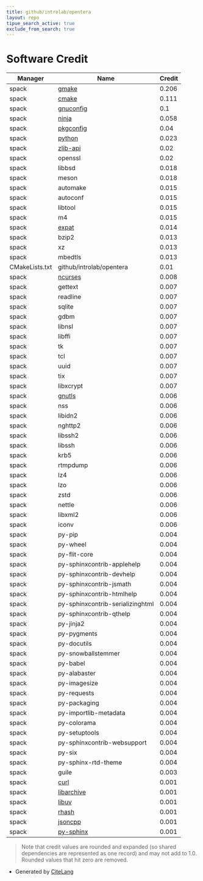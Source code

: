 ```yaml
---
title: github/introlab/opentera
layout: repo
tipue_search_active: true
exclude_from_search: true
---
```

# Software Credit

|Manager|Name|Credit|
|-------|----|------|
|spack|[gmake](https://www.gnu.org/software/make/)|0.206|
|spack|[cmake](https://www.cmake.org)|0.111|
|spack|[gnuconfig](https://www.gnu.org/software/config/)|0.1|
|spack|[ninja](https://ninja-build.org/)|0.058|
|spack|[pkgconfig](http://pkgconf.org/)|0.04|
|spack|[python](https://www.python.org/)|0.023|
|spack|[zlib-api](https://github.com/zlib-ng/zlib-ng)|0.02|
|spack|openssl|0.02|
|spack|libbsd|0.018|
|spack|meson|0.018|
|spack|automake|0.015|
|spack|autoconf|0.015|
|spack|libtool|0.015|
|spack|m4|0.015|
|spack|[expat](https://libexpat.github.io/)|0.014|
|spack|bzip2|0.013|
|spack|xz|0.013|
|spack|mbedtls|0.013|
|CMakeLists.txt|github/introlab/opentera|0.01|
|spack|[ncurses](https://invisible-island.net/ncurses/ncurses.html)|0.008|
|spack|gettext|0.007|
|spack|readline|0.007|
|spack|sqlite|0.007|
|spack|gdbm|0.007|
|spack|libnsl|0.007|
|spack|libffi|0.007|
|spack|tk|0.007|
|spack|tcl|0.007|
|spack|uuid|0.007|
|spack|tix|0.007|
|spack|libxcrypt|0.007|
|spack|[gnutls](https://www.gnutls.org)|0.006|
|spack|nss|0.006|
|spack|libidn2|0.006|
|spack|nghttp2|0.006|
|spack|libssh2|0.006|
|spack|libssh|0.006|
|spack|krb5|0.006|
|spack|rtmpdump|0.006|
|spack|lz4|0.006|
|spack|lzo|0.006|
|spack|zstd|0.006|
|spack|nettle|0.006|
|spack|libxml2|0.006|
|spack|iconv|0.006|
|spack|py-pip|0.004|
|spack|py-wheel|0.004|
|spack|py-flit-core|0.004|
|spack|py-sphinxcontrib-applehelp|0.004|
|spack|py-sphinxcontrib-devhelp|0.004|
|spack|py-sphinxcontrib-jsmath|0.004|
|spack|py-sphinxcontrib-htmlhelp|0.004|
|spack|py-sphinxcontrib-serializinghtml|0.004|
|spack|py-sphinxcontrib-qthelp|0.004|
|spack|py-jinja2|0.004|
|spack|py-pygments|0.004|
|spack|py-docutils|0.004|
|spack|py-snowballstemmer|0.004|
|spack|py-babel|0.004|
|spack|py-alabaster|0.004|
|spack|py-imagesize|0.004|
|spack|py-requests|0.004|
|spack|py-packaging|0.004|
|spack|py-importlib-metadata|0.004|
|spack|py-colorama|0.004|
|spack|py-setuptools|0.004|
|spack|py-sphinxcontrib-websupport|0.004|
|spack|py-six|0.004|
|spack|py-sphinx-rtd-theme|0.004|
|spack|guile|0.003|
|spack|[curl](https://curl.se/)|0.001|
|spack|[libarchive](https://www.libarchive.org)|0.001|
|spack|[libuv](https://libuv.org)|0.001|
|spack|[rhash](https://sourceforge.net/projects/rhash/)|0.001|
|spack|[jsoncpp](https://github.com/open-source-parsers/jsoncpp)|0.001|
|spack|[py-sphinx](https://www.sphinx-doc.org/en/master/)|0.001|


> Note that credit values are rounded and expanded (so shared dependencies are represented as one record) and may not add to 1.0. Rounded values that hit zero are removed.


- Generated by [CiteLang](https://github.com/vsoch/citelang)
